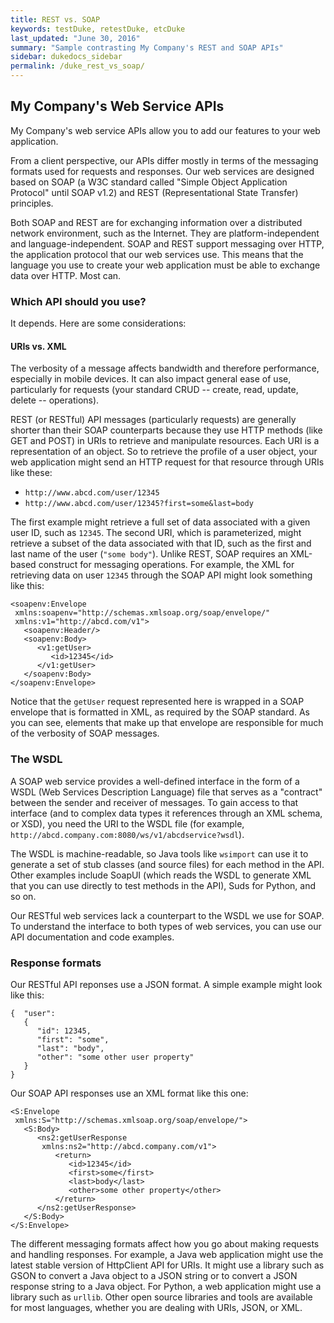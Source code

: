 ```yaml
---
title: REST vs. SOAP
keywords: testDuke, retestDuke, etcDuke
last_updated: "June 30, 2016"
summary: "Sample contrasting My Company's REST and SOAP APIs"
sidebar: dukedocs_sidebar
permalink: /duke_rest_vs_soap/
---
```


## My Company's Web Service APIs

My Company's web service APIs allow you to add our features to your web application.
  
From a client perspective, our APIs differ mostly in terms of the messaging formats used 
for requests and responses. Our web services are designed based on SOAP (a W3C standard 
called "Simple Object Application Protocol" until SOAP v1.2) and REST (Representational 
State Transfer) principles. 

Both SOAP and REST are for exchanging information over a distributed network environment, 
such as the Internet. They are platform-independent and language-independent. SOAP and 
REST support messaging over HTTP, the application protocol that our web services use. 
This means that the language you use to create your web application must be able to 
exchange data over HTTP. Most can.

### Which API should you use?

It depends. Here are some considerations:

#### URIs vs. XML
The verbosity of a message affects bandwidth and therefore performance, especially 
in mobile devices. It can also impact general ease of use, particularly for requests 
(your standard CRUD -- create, read, update, delete -- operations). 

REST (or RESTful) API messages (particularly requests) are generally shorter than their 
SOAP counterparts because they use HTTP methods (like GET and POST) in URIs to retrieve 
and manipulate resources. Each URI is a representation of an object. So to retrieve the 
profile of a user object, your web application might send an HTTP request 
for that resource through URIs like these:

*  `http://www.abcd.com/user/12345`
*  `http://www.abcd.com/user/12345?first=some&last=body` 

The first example might retrieve a full set of data associated with a given user ID, such 
as `12345`. The second URI, which is parameterized, might retrieve a subset of the data 
associated with that ID, such as the first and last name of the user (`"some body"`). 
Unlike REST, SOAP requires an XML-based construct for messaging operations. For example, 
the XML for retrieving data on user `12345` through the SOAP API might look something 
like this:

~~~ 
<soapenv:Envelope 
 xmlns:soapenv="http://schemas.xmlsoap.org/soap/envelope/" 
 xmlns:v1="http://abcd.com/v1">
   <soapenv:Header/>
   <soapenv:Body>
      <v1:getUser>
         <id>12345</id>
      </v1:getUser>
   </soapenv:Body>
</soapenv:Envelope>
~~~

Notice that the `getUser` request represented here is wrapped in a SOAP envelope that 
is formatted in XML, as required by the SOAP standard. As you can see, elements that make 
up that envelope are responsible for much of the verbosity of SOAP messages.

### The WSDL
A SOAP web service provides a well-defined interface in the form of a WSDL (Web Services 
Description Language) file that serves as a "contract" between the sender and receiver of 
messages. To gain access to that interface (and to complex data types it references 
through an XML schema, or XSD), you need the URI to the WSDL file (for example, 
`http://abcd.company.com:8080/ws/v1/abcdservice?wsdl`). 

The WSDL is machine-readable, so Java tools like `wsimport` can use it to generate a set of 
stub classes (and source files) for each method in the API. Other examples include SoapUI 
(which reads the WSDL to generate XML that you can use directly to test methods in the 
API), Suds for Python, and so on.

Our RESTful web services lack a counterpart to the WSDL we use for SOAP. To understand 
the interface to both types of web services, you can use our API documentation and code 
examples.

### Response formats

Our RESTful API reponses use a JSON format. A simple example might look like this:

~~~
{  "user": 
   {    
      "id": 12345,
      "first": "some",  
      "last": "body", 
      "other": "some other user property"
   }
}
~~~

Our SOAP API responses use an XML format like this one:

~~~
<S:Envelope 
 xmlns:S="http://schemas.xmlsoap.org/soap/envelope/">
   <S:Body>
      <ns2:getUserResponse 
       xmlns:ns2="http://abcd.company.com/v1">
          <return>
             <id>12345</id>
             <first>some</first>
             <last>body</last>
             <other>some other property</other>
          </return>
      </ns2:getUserResponse>
   </S:Body>
</S:Envelope>
~~~

The different messaging formats affect how you go about making requests and handling 
responses. For example, a Java web application might use the latest stable version of 
HttpClient API for URIs. It might use a library such as GSON to convert a Java object 
to a JSON string or to convert a JSON response string to a Java object. For Python, 
a web application might use a library such as `urllib`. Other open source libraries and 
tools are available for most languages, whether you are dealing with URIs, JSON, or XML. 
